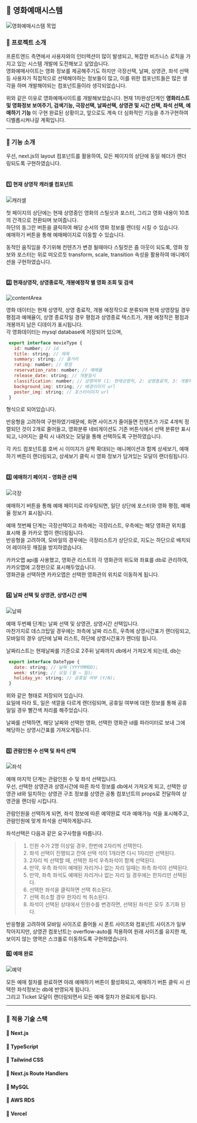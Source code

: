 ## 🍿 영화예매시스템
![영화예매시스템 목업](https://github.com/hun0613/cinema-system/assets/106587166/b7e7e39c-bec7-4e0f-86c0-1adb965f5b2c)

### 📌 프로젝트 소개
프론트엔드 측면에서 사용자와의 인터렉션이 많이 발생되고, 복잡한 비즈니스 로직을 가지고 있는 시스템 개발에 도전해보고 싶었습니다. <br />
영화예매사이트는 영화 정보를 제공해주기도 하지만 극장선택, 날짜, 상영관, 좌석 선택 등 사용자가 직접적으로 선택해야하는 정보들이 많고, 이를 위한 컴포넌트들은 많은 생각을 하며 개발해야되는 컴포넌트들이라 생각되었습니다.

위와 같은 이유로 영화예매사이트를 개발해보았습니다.
현재 1차완성단계인 <b>영화리스트 및 영화정보 보여주기, 검색기능, 극장선택, 날짜선택, 상영관 및 시간 선택, 좌석 선택, 예매하기 기능 </b>이 구현 완료된 상황이고, 앞으로도 계속 더 심화적인 기능을 추가구현하여 디벨롭시켜나갈 계획입니다.

---
### 📌 기능 소개
우선, next.js의 layout 컴포넌트를 활용하여, 모든 페이지의 상단에 동일 헤더가 랜더링되도록 구현하였습니다. <br /><br />
#### 1️⃣ 현재 상영작 캐러셀 컴포넌트
![캐러셀](https://github.com/hun0613/cinema-system/assets/106587166/701eec8f-7067-4c75-b483-467aac695740)

첫 페이지의 상단에는 현재 상영중인 영화의 스틸샷과 포스터, 그리고 영화 내용이 10초의 간격으로 전환되며 보여줍니다.<br />
하단의 동그란 버튼을 클릭하여 해당 순서의 영화 정보를 랜더링 시킬 수 있습니다.<br />
예매하기 버튼을 통해 예매페이지로 이동할 수 있습니다.

동적인 움직임을 주기위해 컨텐츠가 변경 될때마다 스틸컷은 줌 아웃이 되도록, 영화 정보와 포스터는 위로 떠오르듯 transform, scale, transition 속성을 활용하여 애니메이션을 구현하였습니다.
<br /><br />
#### 2️⃣ 현재상영작, 상영종료작, 개봉예정작 별 영화 조회 및 검색
![contentArea](https://github.com/hun0613/cinema-system/assets/106587166/6f51cc8f-50e4-450d-8d60-e16f282d3bc9)

영화 데이터는 현재 상영작, 상영 종료작, 개봉 예정작으로 분류되며 현재 상영장일 경우 평점과 예매율이, 상영 종료작일 경우 평점과 상영종료 텍스트가, 개봉 예정작은 평점과 개봉까지 남은 디데이가 표시됩니다. <br/>
각 영화데이터는 mysql database에 저장되어 있으며, 
```javascript
 export interface movieType {
   id: number; // id
   title: string; // 제목
   summary: string; // 줄거리
   rating: number; // 평점
   reservation_rate: number; // 예매율
   release_date: string; // 개봉일시
   classification: number; // 상영여부 (1: 현재상영작, 2: 상영종료작, 3: 개봉예정작)
   background_img: string; // 배경이미지 url
   poster_img: string; // 포스터이미지 url
 }
```
형식으로 되어있습니다. <br />

반응형을 고려하여 구현하였기때문에, 화면 사이즈가 줄어들면 컨텐츠가 가로 4개씩 정렬되던 것이 2개로 줄어들고, 영화분류 네비게이션도 기존 버튼식에서 선택 분류만 표시되고, 나머지는 클릭 시 내려오는 모달을 통해 선택하도록 구현하였습니다. <br/>

각 카드 컴포넌트를 호버 시 이미지가 살짝 확대되는 애니메이션과 함께 상세보기, 예매하기 버튼이 랜더링되고, 상세보기 클릭 시 영화 정보가 담겨있는 모달이 랜더링됩니다.
<br /><br />
#### 3️⃣ 예매하기 페이지 - 영화관 선택
![극장](https://github.com/hun0613/cinema-system/assets/106587166/452b3bc8-918d-46ae-a5fe-9c2342ee724b)

예매하기 버튼을 통해 예매 페이지로 라우팅되면, 일단 상단에 포스터와 영화 평점, 예매율 정보가 표시됩니다.

예매 첫번째 단계는 극장선택이고 좌측에는 극장리스트, 우측에는 해당 영화관 위치를 표시해 줄 카카오 맵이 랜더링됩니다. <br />
반응형을 고려하여, 모바일의 경우에는 극장리스트가 상단으로, 지도는 하단으로 배치되어 레이아웃 깨짐을 방지하였습니다.

카카오맵 api를 사용했고, 영화관 리스트의 각 영화관의 위도와 좌표를 db로 관리하여, 카카오맵에 고정핀으로 표시해두었습니다.<br />
영화관을 선택하면 카카오맵은 선택한 영화관의 위치로 이동하게 됩니다.<br /><br />
#### 4️⃣ 날짜 선택 및 상영관, 상영시간 선택
![날짜](https://github.com/hun0613/cinema-system/assets/106587166/b07365e6-7963-4ecc-ba52-af152b9c14fe)

예매 두번째 단계는 날짜 선택 및 상영관, 상영시간 선택입니다.<br />
마찬가지로 데스크탑일 경우에는 좌측에 날짜 리스트, 우측에 상영시간표가 랜더링되고, 모바일의 경우 상단에 날짜 리스트, 하단에 상영시간표가 랜더링 됩니다.

날짜리스트는 현재날짜를 기준으로 2주뒤 날짜까지 db에서 가져오게 되는데, db는
```javascript
 export interface DateType {
   date: string; // 날짜 (YYYYMMDD);
   week: string; // 요일 (월 ~ 일);
   holiday_yn: string; // 공휴일 여부 (Y/N);
 }
```
위와 같은 형태로 저장되어 있습니다. <br />
요일에 따라 토, 일은 색깔을 다르게 랜더링되며, 공휴일 여부에 대한 정보를 통해 공휴일일 경우 빨간색 처리를 해주었습니다.

날짜를 선택하면, 해당 날짜와 선택한 영화, 선택한 영화관 id를 파라미터로 보내 그에 해당하는 상영시간표를 가져오게됩니다. <br /><br />

#### 5️⃣ 관람인원 수 선택 및 좌석 선택
![좌석](https://github.com/hun0613/cinema-system/assets/106587166/6fe156ea-4214-4af6-abda-b9b345f59771)

예매 마지막 단계는 관람인원 수 및 좌석 선택입니다. <br />
우선, 선택한 상영관과 상영시간에 따른 좌석 정보를 db에서 가져오게 되고, 선택한 상영관 id와 일치하는 상영관 구조 정보를 상영관 공통 컴포넌트의 props로 전달하여 상영관을 랜더링 시킵니다.

관람인원을 선택하게 되면, 좌석 정보에 따른 예약완료 석과 예매가능 석을 표시해주고, 관람인원에 맞게 좌석을 선택하게됩니다.

좌석선택은 다음과 같은 요구사항을 따릅니다.

> 1. 인원 수가 2명 이상일 경우, 한번에 2자리씩 선택한다. <br />
> 2. 좌석 선택이 진행되고 잔여 선택 석이 1개라면 다시 1자리만 선택된다.  <br />
> 3. 2자리 씩 선택할 때, 선택한 좌석 우측좌석이 함께 선택된다. <br />
> 4. 만약, 우측 좌석이 예매된 자리거나 없는 자리 일때는 좌측 좌석이 선택된다. <br />
> 5. 만약, 좌측 좌석도 예매된 자리거나 없는 자리 일 경우에는 한자리만 선택된다. <br />
> 6. 선택한 좌석을 클릭하면 선택 취소된다. <br />
> 7. 선택 취소할 경우 한자리 씩 취소된다. <br />
> 8. 좌석이 선택된 상태에서 인원수를 변경하면, 선택된 좌석은 모두 초기화 된다.

반응형을 고려하여 모바일 사이즈로 줄어들 시 폰트 사이즈와 컴포넌트 사이즈가 일부 작아지지만, 상영관 컴포넌트는 overflow-auto를 적용하여 원래 사이즈를 유지한 채, 보이지 않는 영역은 스크롤로 이동하도록 구현하였습니다.

#### 6️⃣ 예매 완료
![예약](https://github.com/hun0613/cinema-system/assets/106587166/d9c5ad53-34d0-4cdf-9470-188495df9e85)

모든 예매 절차를 완료하면 아래 예매하기 버튼이 활성화되고, 예매하기 버튼 클릭 시 선택한 좌석정보는 db에 반영되게 됩니다. <br />
그리고 Ticket 모달이 랜더링되면서 모든 예매 절차가 완료되게 됩니다.

---
### 📌 적용 기술 스택
#### 📎 Next.js
#### 📎 TypeScript
#### 📎 Tailwind CSS
#### 📎 Next.js Route Handlers
#### 📎 MySQL
#### 📎 AWS RDS
#### 📎 Vercel

